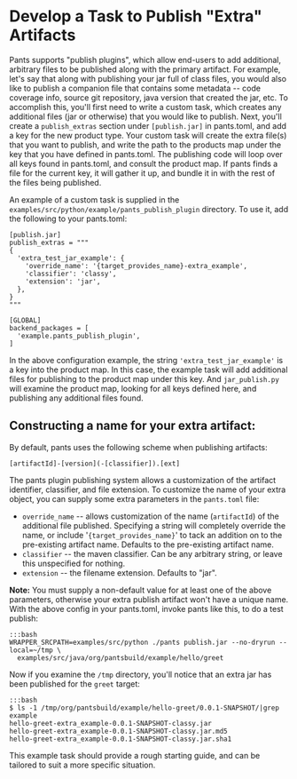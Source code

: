 Develop a Task to Publish "Extra" Artifacts
===========================================

Pants supports "publish plugins", which allow end-users to add
additional, arbitrary files to be published along with the primary
artifact. For example, let's say that along with publishing your jar
full of class files, you would also like to publish a companion file
that contains some metadata -- code coverage info, source git
repository, java version that created the jar, etc. To accomplish this,
you'll first need to write a custom task, which creates any additional
files (jar or otherwise) that you would like to publish. Next, you'll
create a `publish_extras` section under `[publish.jar]` in pants.toml,
and add a key for the new product type. Your custom task will create the
extra file(s) that you want to publish, and write the path to the
products map under the key that you have defined in pants.toml. The
publishing code will loop over all keys found in pants.toml, and consult
the product map. If pants finds a file for the current key, it will
gather it up, and bundle it in with the rest of the files being
published.

An example of a custom task is supplied in the
`examples/src/python/example/pants_publish_plugin` directory. To use it,
add the following to your pants.toml:

    [publish.jar]
    publish_extras = """
    {
      'extra_test_jar_example': {
        'override_name': '{target_provides_name}-extra_example',
        'classifier': 'classy',
        'extension': 'jar',
      },
    }
    """

    [GLOBAL]
    backend_packages = [
      'example.pants_publish_plugin',
    ]

In the above configuration example, the string
`'extra_test_jar_example'` is a key into the product map. In this case,
the example task will add additional files for publishing to the product
map under this key. And `jar_publish.py` will examine the product map,
looking for all keys defined here, and publishing any additional files
found.

Constructing a name for your extra artifact:
--------------------------------------------

By default, pants uses the following scheme when publishing artifacts:

    [artifactId]-[version](-[classifier]).[ext]

The pants plugin publishing system allows a customization of the
artifact identifier, classifier, and file extension. To customize the
name of your extra object, you can supply some extra parameters in the
`pants.toml` file:

+   `override_name` -- allows customization of the name (`artifactId`)
    of the additional file published. Specifying a string will
    completely override the name, or include
    '`{target_provides_name}`' to tack an addition on to the
    pre-existing artifact name. Defaults to the pre-existing artifact
    name.
+   `classifier` -- the maven classifier. Can be any arbitrary string,
    or leave this unspecified for nothing.
+   `extension` -- the filename extension. Defaults to "jar".

**Note:** You must supply a non-default value for at least one of the
above parameters, otherwise your extra publish artifact won't have a
unique name. With the above config in your pants.toml, invoke pants like
this, to do a test publish:

    :::bash
    WRAPPER_SRCPATH=examples/src/python ./pants publish.jar --no-dryrun --local=~/tmp \
      examples/src/java/org/pantsbuild/example/hello/greet

Now if you examine the `/tmp` directory, you'll notice that an extra jar
has been published for the `greet` target:

    :::bash
    $ ls -1 /tmp/org/pantsbuild/example/hello-greet/0.0.1-SNAPSHOT/|grep example
    hello-greet-extra_example-0.0.1-SNAPSHOT-classy.jar
    hello-greet-extra_example-0.0.1-SNAPSHOT-classy.jar.md5
    hello-greet-extra_example-0.0.1-SNAPSHOT-classy.jar.sha1

This example task should provide a rough starting guide, and can be
tailored to suit a more specific situation.

